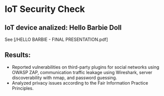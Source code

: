 # IoT Security Check
## IoT device analized: Hello Barbie Doll
See [/HELLO BARBIE - FINAL PRESENTATION.pdf]
## Results:
- Reported vulnerabilities on third-party plugins for social networks using OWASP ZAP, communication traffic leakage using Wireshark, server discoverability with nmap, and password guessing.
- Analyzed privacy issues according to the Fair Information Practice Principles.

